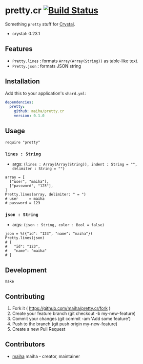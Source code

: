 # pretty.cr [![Build Status](https://travis-ci.org/maiha/pretty.cr.svg?branch=master)](https://travis-ci.org/maiha/pretty.cr)

Something `pretty` stuff for [Crystal](http://crystal-lang.org/).

- crystal: 0.23.1

## Features

- `Pretty.lines` : formats `Array(Array(String))` as table-like text.
- `Pretty.json` : formats JSON string

## Installation

Add this to your application's `shard.yml`:

```yaml
dependencies:
  pretty:
    github: maiha/pretty.cr
    version: 0.1.0
```

## Usage

```crystal
require "pretty"
```

### `lines : String`
- args: `(lines : Array(Array(String)), indent : String = "", delimiter : String = "")`

```crystal
array = [
  ["user", "maiha"],
  ["password", "123"],
]
Pretty.lines(array, delimiter: " = ")
# user     = maiha
# password = 123
```

### `json : String`
- args: `(json : String, color : Bool = false)`

```crystal
json = %({"id": "123", "name": "maiha"})
Pretty.lines(json)
# {
#   "id": "123",
#   "name": "maiha"
# }
```

## Development

```shell
make
```

## Contributing

1. Fork it ( https://github.com/maiha/pretty.cr/fork )
2. Create your feature branch (git checkout -b my-new-feature)
3. Commit your changes (git commit -am 'Add some feature')
4. Push to the branch (git push origin my-new-feature)
5. Create a new Pull Request

## Contributors

- [maiha](https://github.com/maiha) maiha - creator, maintainer
